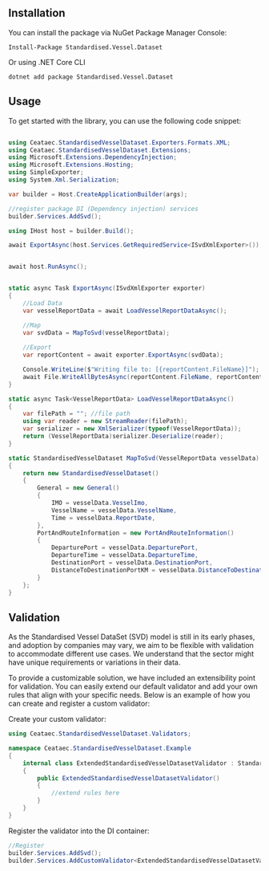 ## Installation

You can install the package via NuGet Package Manager Console:

```shell
Install-Package Standardised.Vessel.Dataset
```

Or using .NET Core CLI

```shell
dotnet add package Standardised.Vessel.Dataset
```

## Usage
To get started with the library, you can use the following code snippet:

```c#

using Ceataec.StandardisedVesselDataset.Exporters.Formats.XML;
using Ceataec.StandardisedVesselDataset.Extensions;
using Microsoft.Extensions.DependencyInjection;
using Microsoft.Extensions.Hosting;
using SimpleExporter;
using System.Xml.Serialization;

var builder = Host.CreateApplicationBuilder(args);

//register package DI (Dependency injection) services
builder.Services.AddSvd();

using IHost host = builder.Build();

await ExportAsync(host.Services.GetRequiredService<ISvdXmlExporter>());


await host.RunAsync();


static async Task ExportAsync(ISvdXmlExporter exporter)
{
    //Load Data
    var vesselReportData = await LoadVesselReportDataAsync();

    //Map
    var svdData = MapToSvd(vesselReportData);
    
    //Export
    var reportContent = await exporter.ExportAsync(svdData);

    Console.WriteLine($"Writing file to: [{reportContent.FileName}]");
    await File.WriteAllBytesAsync(reportContent.FileName, reportContent.Content);
}

static async Task<VesselReportData> LoadVesselReportDataAsync()
{
    var filePath = ""; //file path
    using var reader = new StreamReader(filePath);
    var serializer = new XmlSerializer(typeof(VesselReportData));
    return (VesselReportData)serializer.Deserialize(reader);
}

static StandardisedVesselDataset MapToSvd(VesselReportData vesselData)
{
    return new StandardisedVesselDataset()
    {
        General = new General()
        {
            IMO = vesselData.VesselImo,
            VesselName = vesselData.VesselName,
            Time = vesselData.ReportDate,
        },
        PortAndRouteInformation = new PortAndRouteInformation()
        {
            DeparturePort = vesselData.DeparturePort,
            DepartureTime = vesselData.DepartureTime,
            DestinationPort = vesselData.DestinationPort,
            DistanceToDestinationPortKM = vesselData.DistanceToDestinationPortKM
        }
    };
}

```
## Validation

As the Standardised Vessel DataSet (SVD) model is still in its early phases, and adoption by companies may vary, we aim to be flexible with validation to accommodate different use cases. We understand that the sector might have unique requirements or variations in their data.

To provide a customizable solution, we have included an extensibility point for validation. You can easily extend our default validator and add your own rules that align with your specific needs. Below is an example of how you can create and register a custom validator:

Create your custom validator:

```csharp
using Ceataec.StandardisedVesselDataset.Validators;

namespace Ceataec.StandardisedVesselDataset.Example
{
    internal class ExtendedStandardisedVesselDatasetValidator : StandardisedVesselDatasetValidator
    {
        public ExtendedStandardisedVesselDatasetValidator()
        {
            //extend rules here
        }
    }
}
```
Register the validator into the DI container:

```csharp
//Register 
builder.Services.AddSvd();
builder.Services.AddCustomValidator<ExtendedStandardisedVesselDatasetValidator>();
```

